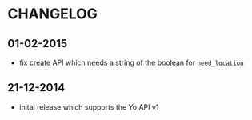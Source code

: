 CHANGELOG
=========

01-02-2015
----------

- fix create API which needs a string of the boolean for `need_location`

21-12-2014
----------

- inital release which supports the Yo API v1
